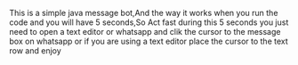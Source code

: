 This is a simple java message bot,And the way it works when you run the code and you will have 5 seconds,So Act fast during this 5 seconds you just need to open a text editor or whatsapp and clik the cursor to the message box on whatsapp or if you are using a text editor place the cursor to the text row and enjoy 
